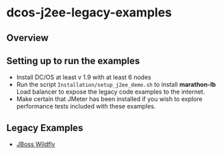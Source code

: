 # dcos-j2ee-legacy-examples

## Overview

## Setting up to run the examples
* Install DC/OS at least v 1.9 with at least 6 nodes
* Run the script ```Installation/setup_j2ee_demo.sh``` to install **marathon-lb** Load balancer to expose the legacy code examples to the internet.
* Make certain that JMeter has been installed if you wish to explore performance tests included with these examples.

## Legacy Examples
* [JBoss Wildfly](JBoss/README.md)